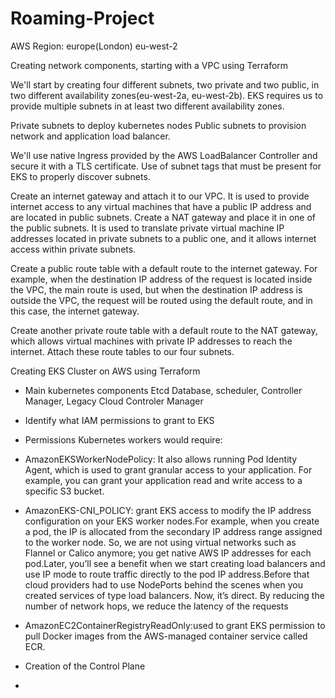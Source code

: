 # Roaming-Project
AWS Region:  europe(London) eu-west-2


Creating network components, starting with a VPC using Terraform


We'll start by creating four different subnets, two private and two public, in  two different availability zones(eu-west-2a, eu-west-2b). EKS requires us to provide multiple subnets in at least two different availability zones.

Private subnets to deploy kubernetes nodes
Public subnets to provision network and application load balancer.

We'll use native Ingress provided by the AWS LoadBalancer Controller and secure it with a TLS certificate.
Use of subnet tags that must be present for EKS to  properly discover subnets.

Create an internet  gateway and attach it to our VPC. It is used to provide internet access to any virtual machines that have a public IP address and  are located in public subnets.
Create a NAT gateway and  place it in one of the public subnets. It is used to translate private virtual  machine IP addresses located in private subnets to a public one, and it allows  internet access within private subnets.

Create a public route table with  a default route to the internet gateway. For example, when the destination IP address  of the request is located inside the VPC, the main route is used, but when the  destination IP address is outside the VPC, the request will be routed using the default  route, and in this case, the internet gateway.

Create another private route table  with a default route to the NAT gateway, which allows virtual machines with private  IP addresses to reach the internet.
Attach these route tables to our four subnets.


Creating EKS Cluster on AWS using Terraform

* Main kubernetes components
  Etcd Database, scheduler, Controller Manager, Legacy Cloud Controler Manager
  
* Identify what IAM permissions to grant to EKS
  
* Permissions Kubernetes workers would require:
  
* AmazonEKSWorkerNodePolicy: It  also allows running Pod Identity Agent, which is used to grant granular  access to your application. For example, you can grant your application  read and write access to a specific S3 bucket.
* AmazonEKS-CNI_POLICY: grant EKS access to modify the  IP address configuration on your EKS worker nodes.For example, when you create a pod,   the IP is allocated from the secondary IP  address range assigned to the worker node. So, we are not using virtual 
  networks  such as Flannel or Calico anymore;   you get native AWS IP addresses for each pod.Later, you’ll see a benefit when  we start creating load balancers   and use IP mode to route traffic  directly to the pod IP address.Before that cloud providers had 
  to use NodePorts behind the scenes when you created  services of type load balancers. Now, it’s direct. By reducing  the number of network hops,   we reduce the latency of the requests
* AmazonEC2ContainerRegistryReadOnly:used to grant EKS permission to pull Docker images from the AWS-managed  container service called ECR.

* Creation of the Control Plane
* 
